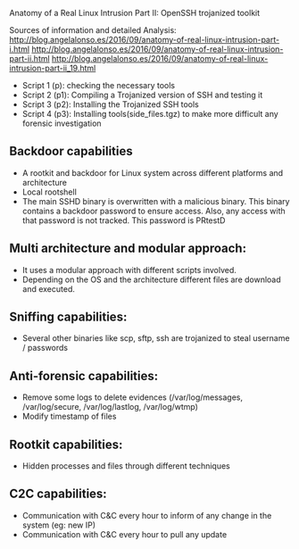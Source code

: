 Anatomy of a Real Linux Intrusion Part II: OpenSSH trojanized toolkit

Sources of information and detailed Analysis: 
http://blog.angelalonso.es/2016/09/anatomy-of-real-linux-intrusion-part-i.html
http://blog.angelalonso.es/2016/09/anatomy-of-real-linux-intrusion-part-ii.html
http://blog.angelalonso.es/2016/09/anatomy-of-real-linux-intrusion-part-ii_19.html

 - Script 1 (p): checking the necessary tools
 - Script 2 (p1): Compiling a Trojanized version of SSH and testing it
 - Script 3 (p2): Installing the Trojanized SSH tools
 - Script 4 (p3): Installing tools(side_files.tgz) to make more difficult any forensic investigation

## Backdoor capabilities
 - A rootkit and backdoor for Linux system across different platforms and architecture
 - Local rootshell
 - The main SSHD binary is overwritten with a malicious binary. This binary contains a backdoor password to ensure access. Also, any access with that password is not tracked. This password is PRtestD

## Multi architecture and modular approach:
 - It uses a modular approach with different scripts involved.
 - Depending on the OS and the architecture different files are download and executed.

## Sniffing capabilities:
 - Several other binaries like scp, sftp, ssh are trojanized to steal username / passwords

## Anti-forensic capabilities:
 - Remove some logs to delete evidences  (/var/log/messages, /var/log/secure, /var/log/lastlog, /var/log/wtmp)
 - Modify timestamp of files

## Rootkit capabilities:
 - Hidden processes and files through different techniques

## C2C capabilities:
 - Communication with C&C every hour to inform of any change in the system (eg: new IP)
 - Communication with C&C every hour to pull any update
